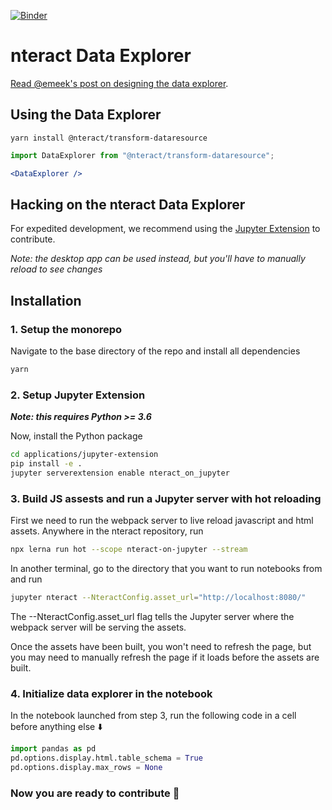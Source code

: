 
[![Binder](https://mybinder.org/badge.svg)](https://mybinder.org/v2/gh/nteract/examples/master?urlpath=%2Fnteract%2Fedit%2Fpython%2Fhappiness.ipynb)
# nteract Data Explorer

[Read @emeek's post on designing the data explorer](https://blog.nteract.io/designing-the-nteract-data-explorer-f4476d53f897).

## Using the Data Explorer

```
yarn install @nteract/transform-dataresource
```

```jsx
import DataExplorer from "@nteract/transform-dataresource";

<DataExplorer />
```

## Hacking on the nteract Data Explorer
For expedited development, we recommend using the [Jupyter Extension](https://github.com/nteract/nteract/tree/master/applications/jupyter-extension) to contribute.

_Note: the desktop app can be used instead, but you'll have to manually reload to see changes_

## Installation

### 1. Setup the monorepo
Navigate to the base directory of the repo and install all dependencies
```bash
yarn
```

### 2. Setup Jupyter Extension
___Note: this requires Python >= 3.6___


Now, install the Python package

```bash
cd applications/jupyter-extension
pip install -e .
jupyter serverextension enable nteract_on_jupyter
```

### 3. Build JS assests and run a Jupyter server with hot reloading
First we need to run the webpack server to live reload javascript and html assets. Anywhere in the nteract repository, run
```bash
npx lerna run hot --scope nteract-on-jupyter --stream
```

In another terminal, go to the directory that you want to run notebooks from and run

```bash
jupyter nteract --NteractConfig.asset_url="http://localhost:8080/"
```

The --NteractConfig.asset_url flag tells the Jupyter server where the webpack server will be serving the assets.


Once the assets have been built, you won't need to refresh the page, but you may need to manually refresh the page if it loads before the assets are built.

### 4. Initialize data explorer in the notebook
In the notebook launched from step 3, run the following code in a cell before anything else :arrow_down:
```python
import pandas as pd
pd.options.display.html.table_schema = True
pd.options.display.max_rows = None
```

### Now you are ready to contribute :tada:



